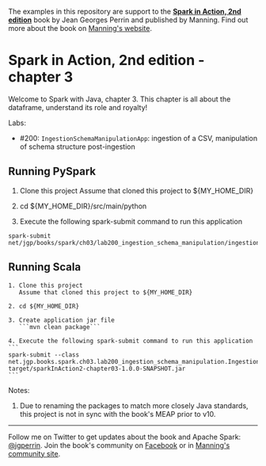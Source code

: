 The examples in this repository are support to the **[Spark in Action, 2nd edition](http://jgp.net/sia)** book by Jean Georges Perrin and published by Manning. Find out more about the book on [Manning's website](http://jgp.net/sia).

# Spark in Action, 2nd edition - chapter 3

Welcome to Spark with Java, chapter 3. This chapter is all about the dataframe, understand its role and royalty!

Labs:
 * #200: `IngestionSchemaManipulationApp`: ingestion of a CSV, manipulation of schema structure post-ingestion


## Running PySpark

1. Clone this project
   Assume that cloned this project to ${MY_HOME_DIR}

2. cd ${MY_HOME_DIR}/src/main/python

3. Execute the following spark-submit command to run this application
```
spark-submit net/jgp/books/spark/ch03/lab200_ingestion_schema_manipulation/ingestionSchemaManipulationApp.py
```

## Running Scala

    1. Clone this project
       Assume that cloned this project to ${MY_HOME_DIR}

    2. cd ${MY_HOME_DIR}

    3. Create application jar file
       ```mvn clean package```

    4. Execute the following spark-submit command to run this application
    ```
    spark-submit --class net.jgp.books.spark.ch03.lab200_ingestion_schema_manipulation.IngestionSchemaManipulateApp target/sparkInAction2-chapter03-1.0.0-SNAPSHOT.jar
    ```


Notes:
 1. Due to renaming the packages to match more closely Java standards, this project is not in sync with the book's MEAP prior to v10.

---

Follow me on Twitter to get updates about the book and Apache Spark: [@jgperrin](https://twitter.com/jgperrin). Join the book's community on [Facebook](https://www.facebook.com/SparkWithJava/) or in [Manning's community site](https://forums.manning.com/forums/spark-in-action-second-edition?a_aid=jgp).
